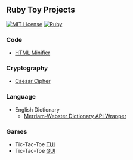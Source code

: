 ## Ruby Toy Projects
[![MIT License](https://img.shields.io/badge/License-MIT-green)](#) [![Ruby](https://img.shields.io/badge/Ruby-2.7.1-red)](#) 

### Code
- [HTML Minifier](./html-minifier/minify.rb)

### Cryptography
- [Caesar Cipher](./caesar-cipher/caesar-cipher.rb)

### Language
- English Dictionary 
  + [Merriam-Webster Dictionary API Wrapper](https://github.com/jioneeu/mw-dictionary)

### Games
- Tic-Tac-Toe [TUI](./tic-tac-toe/tui/ttt.rb) 
- Tic-Tac-Toe [GUI](./tic-tac-toe/gui/ttt.rb)
